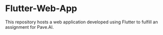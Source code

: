 # Flutter-Web-App
This repository hosts a web application developed using Flutter to fulfill an assignment for Pave.AI.
